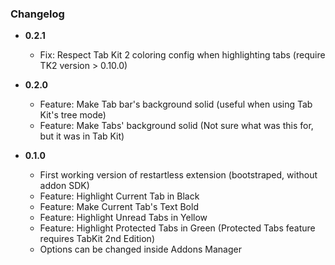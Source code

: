 ### Changelog

- **0.2.1**
  - Fix: Respect Tab Kit 2 coloring config when highlighting tabs (require TK2 version > 0.10.0)

- **0.2.0**
  - Feature: Make Tab bar's background solid (useful when using Tab Kit's tree mode)
  - Feature: Make Tabs' background solid (Not sure what was this for, but it was in Tab Kit)

- **0.1.0**
  - First working version of restartless extension (bootstraped, without addon SDK)
  - Feature: Highlight Current Tab in Black
  - Feature: Make Current Tab's Text Bold
  - Feature: Highlight Unread Tabs in Yellow
  - Feature: Highlight Protected Tabs in Green (Protected Tabs feature requires TabKit 2nd Edition)
  - Options can be changed inside Addons Manager
